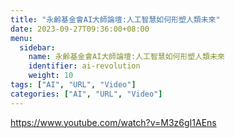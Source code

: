 ```yaml
---
title: "永齡基金會AI大師論壇:人工智慧如何形塑人類未來"
date: 2023-09-27T09:36:00+08:00
menu:
  sidebar:
    name: 永齡基金會AI大師論壇:人工智慧如何形塑人類未來
    identifier: ai-revolution
    weight: 10
tags: ["AI", "URL", "Video"]
categories: ["AI", "URL", "Video"]
---
```


https://www.youtube.com/watch?v=M3z6gI1AEns

<!-- {{< video src="https://www.youtube.com/watch?v=M3z6gI1AEns" >}} -->
